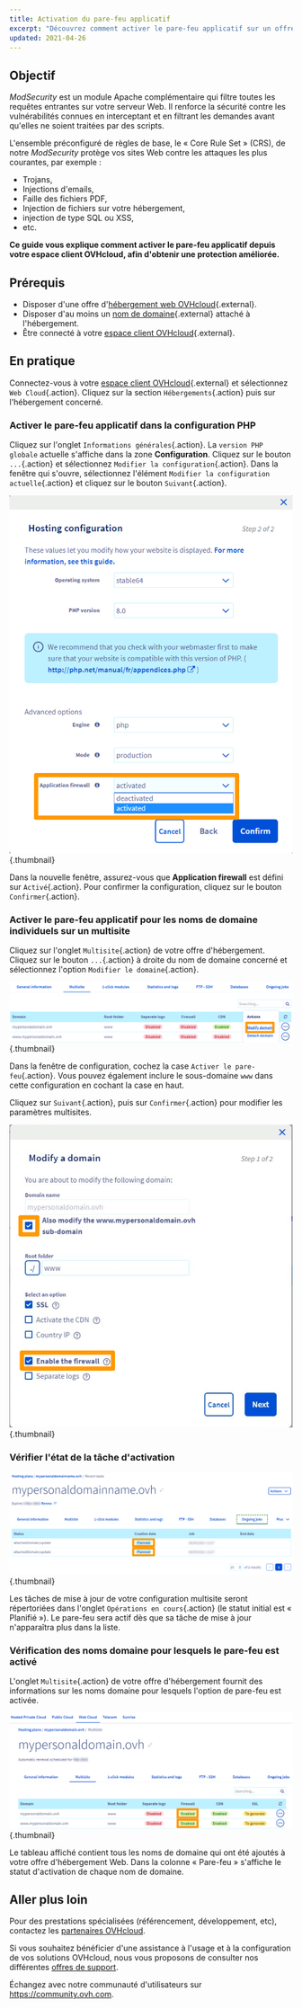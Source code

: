 ```yaml
---
title: Activation du pare-feu applicatif
excerpt: "Découvrez comment activer le pare-feu applicatif sur un offre d'hébergement Web."
updated: 2021-04-26
---
```


## Objectif

*ModSecurity* est un module Apache complémentaire qui filtre toutes les requêtes entrantes sur votre serveur Web. Il renforce la sécurité contre les vulnérabilités connues en interceptant et en filtrant les demandes avant qu'elles ne soient traitées par des scripts.

L'ensemble préconfiguré de règles de base, le « Core Rule Set » (CRS), de notre *ModSecurity* protège vos sites Web contre les attaques les plus courantes, par exemple :

- Trojans,
- Injections d'emails,
- Faille des fichiers PDF,
- Injection de fichiers sur votre hébergement,
- injection de type SQL ou XSS,
- etc.

**Ce guide vous explique comment activer le pare-feu applicatif depuis votre espace client OVHcloud, afin d'obtenir une protection améliorée.**

## Prérequis

- Disposer d'une offre d'[hébergement web OVHcloud](https://www.ovhcloud.com/fr-ca/web-hosting/){.external}.
- Disposer d'au moins un [nom de domaine](https://www.ovhcloud.com/fr-ca/domains/){.external} attaché à l'hébergement.
- Être connecté à votre [espace client OVHcloud](https://ca.ovh.com/auth/?action=gotomanager&from=https://www.ovh.com/ca/fr/&ovhSubsidiary=qc){.external}.

## En pratique

Connectez-vous à votre [espace client OVHcloud](https://ca.ovh.com/auth/?action=gotomanager&from=https://www.ovh.com/ca/fr/&ovhSubsidiary=qc){.external} et sélectionnez `Web Cloud`{.action}. Cliquez sur la section `Hébergements`{.action} puis sur l'hébergement concerné.

### Activer le pare-feu applicatif dans la configuration PHP

Cliquez sur l'onglet `Informations générales`{.action}. La `version PHP globale` actuelle s'affiche dans la zone **Configuration**. Cliquez sur le bouton `...`{.action} et sélectionnez `Modifier la configuration`{.action}. Dans la fenêtre qui s'ouvre, sélectionnez l'élément `Modifier la configuration actuelle`{.action} et cliquez sur le bouton `Suivant`{.action}.

![managephpconfig](images/application-firewall-step-2.png){.thumbnail}

Dans la nouvelle fenêtre, assurez-vous que **Application firewall** est défini sur `Activé`{.action}. Pour confirmer la configuration, cliquez sur le bouton `Confirmer`{.action}.

### Activer le pare-feu applicatif pour les noms de domaine individuels sur un multisite

Cliquez sur l'onglet `Multisite`{.action} de votre offre d'hébergement. Cliquez sur le bouton `...`{.action} à droite du nom de domaine concerné et sélectionnez l'option `Modifier le domaine`{.action}.

![managemultisite](images/modify-a-domain.png){.thumbnail}

Dans la fenêtre de configuration, cochez la case `Activer le pare-feu`{.action}. Vous pouvez également inclure le sous-domaine `www` dans cette configuration en cochant la case en haut.

Cliquez sur `Suivant`{.action}, puis sur `Confirmer`{.action} pour modifier les paramètres multisites.

![modifydomain](images/modify-a-domain-enable-firewall-step-1.png){.thumbnail}

### Vérifier l'état de la tâche d'activation

![gestion en cours](images/firewall-planned.png){.thumbnail}

Les tâches de mise à jour de votre configuration multisite seront répertoriées dans l'onglet `Opérations en cours`{.action} (le statut initial est « Planifié »). Le pare-feu sera actif dès que sa tâche de mise à jour n'apparaîtra plus dans la liste.

### Vérification des noms domaine pour lesquels le pare-feu est activé

L'onglet `Multisite`{.action} de votre offre d'hébergement fournit des informations sur les noms domaine pour lesquels l'option de pare-feu est activée.

![gérageenabled](images/firewall-enabled.png){.thumbnail}

Le tableau affiché contient tous les noms de domaine qui ont été ajoutés à votre offre d'hébergement Web. Dans la colonne « Pare-feu » s'affiche le statut d'activation de chaque nom de domaine.

## Aller plus loin

Pour des prestations spécialisées (référencement, développement, etc), contactez les [partenaires OVHcloud](https://partner.ovhcloud.com/fr-ca/directory/).

Si vous souhaitez bénéficier d'une assistance à l'usage et à la configuration de vos solutions OVHcloud, nous vous proposons de consulter nos différentes [offres de support](/links/support).

Échangez avec notre communauté d'utilisateurs sur <https://community.ovh.com>.